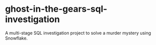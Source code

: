 # ghost-in-the-gears-sql-investigation
A multi-stage SQL investigation project to solve a murder mystery using Snowflake.
